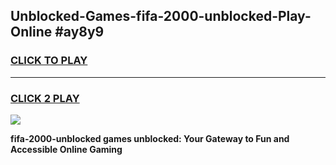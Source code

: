 
## Unblocked-Games-fifa-2000-unblocked-Play-Online #ay8y9
<h3>
<a href="https://news.freeplayer.one?title=fifa-2000-unblocked&ref=3">CLICK TO PLAY</a></h3>
<hr>

<h3>
<a href="https://news.freeplayer.one?title=fifa-2000-unblocked&ref=3">CLICK 2 PLAY</a>
  
</h3>

<a href="https://news.freeplayer.one?title=fifa-2000-unblocked&ref=3"><img src="https://clearcache.store/games.png"></a>


**fifa-2000-unblocked games unblocked: Your Gateway to Fun and Accessible Online Gaming**
